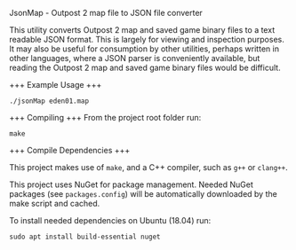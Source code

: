 JsonMap - Outpost 2 map file to JSON file converter

This utility converts Outpost 2 map and saved game binary files to a text readable JSON format. This is largely for viewing and inspection purposes. It may also be useful for consumption by other utilities, perhaps written in other languages, where a JSON parser is conveniently available, but reading the Outpost 2 map and saved game binary files would be difficult.

+++ Example Usage +++
```
./jsonMap eden01.map
```

+++ Compiling +++
From the project root folder run:
```
make
```

+++ Compile Dependencies +++

This project makes use of `make`, and a C++ compiler, such as `g++` or `clang++`.

This project uses NuGet for package management. Needed NuGet packages (see `packages.config`) will be automatically downloaded by the make script and cached.

To install needed dependencies on Ubuntu (18.04) run:
```
sudo apt install build-essential nuget
```
